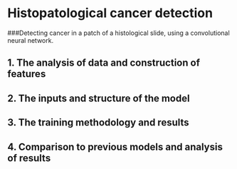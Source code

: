 # Histopatological cancer detection
###Detecting cancer in a patch of a histological slide, using a convolutional neural network.
## 1. The analysis of data and construction of features

## 2.  The inputs and structure of the model

## 3.  The training methodology and results

## 4.  Comparison to previous models and analysis of results
